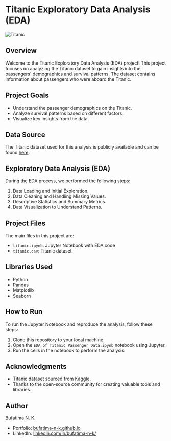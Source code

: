 # Titanic Exploratory Data Analysis (EDA)

![Titanic](titanic.jpg)

## Overview

Welcome to the Titanic Exploratory Data Analysis (EDA) project! This project focuses on analyzing the Titanic dataset to gain insights into the passengers' demographics and survival patterns. The dataset contains information about passengers who were aboard the Titanic.

## Project Goals

- Understand the passenger demographics on the Titanic.
- Analyze survival patterns based on different factors.
- Visualize key insights from the data.

## Data Source

The Titanic dataset used for this analysis is publicly available and can be found [here](https://www.kaggle.com/c/titanic/data).

## Exploratory Data Analysis (EDA)

During the EDA process, we performed the following steps:

1. Data Loading and Initial Exploration.
2. Data Cleaning and Handling Missing Values.
3. Descriptive Statistics and Summary Metrics.
4. Data Visualization to Understand Patterns.

## Project Files

The main files in this project are:

- `titanic.ipynb`: Jupyter Notebook with EDA code
- `titanic.csv`: Titanic dataset

## Libraries Used

- Python
- Pandas
- Matplotlib
- Seaborn

## How to Run

To run the Jupyter Notebook and reproduce the analysis, follow these steps:

1. Clone this repository to your local machine.
2. Open the `EDA of Titanic Passenger Data.ipynb` notebook using Jupyter.
3. Run the cells in the notebook to perform the analysis.

## Acknowledgments

- Titanic dataset sourced from [Kaggle](https://www.kaggle.com/c/titanic/data).
- Thanks to the open-source community for creating valuable tools and libraries.

## Author

Bufatima N. K.
- Portfolio: [bufatima-n-k.github.io](https://bufatima-n-k.github.io)
- LinkedIn: [linkedin.com/in/bufatima-n-k/](https://www.linkedin.com/in/bufatima-n-k/)

